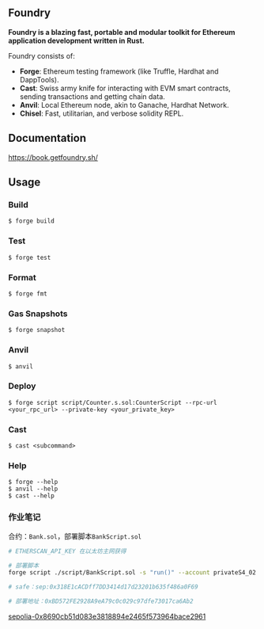 ## Foundry

**Foundry is a blazing fast, portable and modular toolkit for Ethereum application development written in Rust.**

Foundry consists of:

-   **Forge**: Ethereum testing framework (like Truffle, Hardhat and DappTools).
-   **Cast**: Swiss army knife for interacting with EVM smart contracts, sending transactions and getting chain data.
-   **Anvil**: Local Ethereum node, akin to Ganache, Hardhat Network.
-   **Chisel**: Fast, utilitarian, and verbose solidity REPL.

## Documentation

https://book.getfoundry.sh/

## Usage

### Build

```shell
$ forge build
```

### Test

```shell
$ forge test
```

### Format

```shell
$ forge fmt
```

### Gas Snapshots

```shell
$ forge snapshot
```

### Anvil

```shell
$ anvil
```

### Deploy

```shell
$ forge script script/Counter.s.sol:CounterScript --rpc-url <your_rpc_url> --private-key <your_private_key>
```

### Cast

```shell
$ cast <subcommand>
```

### Help

```shell
$ forge --help
$ anvil --help
$ cast --help
```

### 作业笔记

合约：`Bank.sol`，部署脚本`BankScript.sol`

```sh  
# ETHERSCAN_API_KEY 在以太坊主网获得

# 部署脚本
forge script ./script/BankScript.sol -s "run()" --account privateS4_02 --rpc-url https://ethereum-sepolia-rpc.publicnode.com  --broadcast --verify -vvvv

# safe：sep:0x318E1cACDff7DD3414d17d23201b635f486a0F69

# 部署地址：0xBD572FE2928A9eA79c0c029c97dfe73017ca6Ab2
```

[sepolia-0x8690cb51d083e3818894e2465f573964bace2961](https://sepolia.etherscan.io/address/0x8690cb51d083e3818894e2465f573964bace2961)

